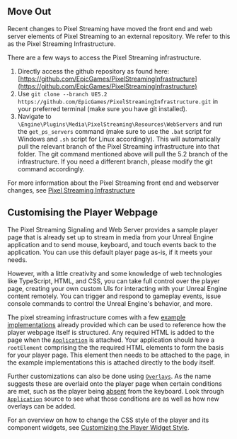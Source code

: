 ## Move Out
Recent changes to Pixel Streaming have moved the front end and web server elements of Pixel Streaming to an external repository. We refer to this as the Pixel Streaming Infrastructure.

There are a few ways to access the Pixel Streaming infrastructure.
1. Directly access the github repository as found here: [https://github.com/EpicGames/PixelStreamingInfrastructure](https://github.com/EpicGames/PixelStreamingInfrastructure)
1. Use `git clone --branch UE5.2 https://github.com/EpicGames/PixelStreamingInfrastructure.git` in your preferred terminal (make sure you have git installed).
1. Navigate to `\Engine\Plugins\Media\PixelStreaming\Resources\WebServers` and run the `get_ps_servers` command (make sure to use the `.bat` script for Windows and `.sh` script for Linux accordingly). This will automatically pull the relevant branch of the Pixel Streaming infrastructure into that folder.
The git command mentioned above will pull the 5.2 branch of the infrastructure. If you need a different branch, please modify the git command accordingly.

For more information about the Pixel Streaming front end and webserver changes, see [Pixel Streaming Infrastructure](https://docs.unrealengine.com/5.2/en-US/pixel-streaming-infrastructure/)


## Customising the Player Webpage
The Pixel Streaming Signaling and Web Server provides a sample player page that is already set up to stream in media from your Unreal Engine application and to send mouse, keyboard, and touch events back to the application. You can use this default player page as-is, if it meets your needs.

However, with a little creativity and some knowledge of web technologies like TypeScript, HTML, and CSS, you can take full control over the player page, creating your own custom UIs for interacting with your Unreal Engine content remotely. You can trigger and respond to gameplay events, issue console commands to control the Unreal Engine's behavior, and more.

The pixel streaming infrastructure comes with a few [example implementations](/Frontend/implementations/) already provided which can be used to reference how the player webpage itself is structured. Any required HTML is added to the page when the [`Application`](/Frontend/ui-library/src/Application/Application.ts) is attached. Your application should have a `rootElement` comprising the the required HTML elements to form the basis for your player page. This element then needs to be attached to the page, in the example implementations this is attached directly to the body itself.

Further customizations can also be done using [`Overlays`](/Frontend/ui-library/src/Overlay). As the name suggests these are overlaid onto the player page when certain conditions are met, such as the player being [absent](/Frontend/ui-library/src/AFKOverlay.ts) from the keyboard. Look through [`Application`](/Frontend/ui-library/src/Application/Application.ts) source to see what those conditions are as well as how new overlays can be added.

For an overview on how to change the CSS style of the player and its component widgets, see [Customizing the Player Widget Style](/Frontend/Docs/Customizing%20the%20Player%20Widget%20Style.md).

